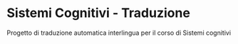 Sistemi Cognitivi - Traduzione
=================

Progetto di traduzione automatica interlingua per il corso di Sistemi cognitivi
